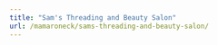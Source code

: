 ```yaml
---
title: "Sam's Threading and Beauty Salon"
url: /mamaroneck/sams-threading-and-beauty-salon/
---
```

